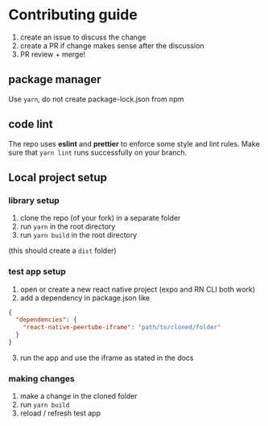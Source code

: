 # Contributing guide

1. create an issue to discuss the change
2. create a PR if change makes sense after the discussion
3. PR review + merge!

## package manager

Use `yarn`, do not create package-lock.json from npm

## code lint

The repo uses **eslint** and **prettier** to enforce some style and lint rules. Make sure that `yarn lint` runs successfully on your branch.

## Local project setup

### library setup

1. clone the repo (of your fork) in a separate folder
2. run `yarn` in the root directory
3. run `yarn build` in the root directory

(this should create a `dist` folder)

### test app setup

1. open or create a new react native project (expo and RN CLI both work)
2. add a dependency in package.json like

```json
{
  "dependencies": {
    "react-native-peertube-iframe": "path/to/cloned/folder"
  }
}
```

3. run the app and use the iframe as stated in the docs

### making changes

1. make a change in the cloned folder
2. run `yarn build`
3. reload / refresh test app
